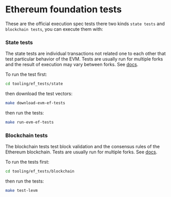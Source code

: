 # Ethereum foundation tests

These are the official execution spec tests there two kinds `state tests` and `blockchain tests`, you can execute them with:

### State tests

The state tests are individual transactions not related one to each other that test particular behavior of the EVM. Tests are usually run for multiple forks and the result of execution may vary between forks.
See [docs](https://eest.ethereum.org/v4.1.0/consuming_tests/state_test/).

To run the test first:

```sh
cd tooling/ef_tests/state
```

then download the test vectors:

```sh
make download-evm-ef-tests
```

then run the tests:

```sh
make run-evm-ef-tests
```

### Blockchain tests


The blockchain tests test block validation and the consensus rules of the Ethereum blockchain. Tests are usually run for multiple forks.
See [docs](https://eest.ethereum.org/v4.1.0/consuming_tests/blockchain_test).

To run the tests first:

```sh
cd tooling/ef_tests/blockchain
```

then run the tests:

```sh
make test-levm
```
